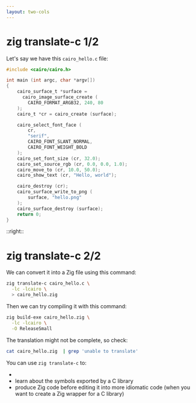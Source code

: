 ```yaml
---
layout: two-cols
---
```

# zig translate-c 1/2

<Transform scale="0.75">

<div>
  <p>
  Let's say we have this <code class="inline-code">cairo_hello.c</code> file:
  </p>
</div>


```c
#include <cairo/cairo.h>

int main (int argc, char *argv[])
{
    cairo_surface_t *surface = 
      cairo_image_surface_create (
        CAIRO_FORMAT_ARGB32, 240, 80
    );
    cairo_t *cr = cairo_create (surface);

    cairo_select_font_face (
        cr,
        "serif",
        CAIRO_FONT_SLANT_NORMAL,
        CAIRO_FONT_WEIGHT_BOLD
    );
    cairo_set_font_size (cr, 32.0);
    cairo_set_source_rgb (cr, 0.0, 0.0, 1.0);
    cairo_move_to (cr, 10.0, 50.0);
    cairo_show_text (cr, "Hello, world");

    cairo_destroy (cr);
    cairo_surface_write_to_png (
        surface, "hello.png"
    );
    cairo_surface_destroy (surface);
    return 0;
}
```

</Transform>

::right::

# zig translate-c 2/2

<Transform scale="0.75">

We can convert it into a Zig file using this command:

```sh
zig translate-c cairo_hello.c \
  -lc -lcairo \
  > cairo_hello.zig
```

Then we can try compiling it with this command:

```sh
zig build-exe cairo_hello.zig \
  -lc -lcairo \
  -O ReleaseSmall
```

The translation might not be complete, so check:

```sh
cat cairo_hello.zig  | grep 'unable to translate'
```

You can use <code class="inline-code">zig translate-c</code> to:

- <Anchor href="https://zig.news/sobeston/using-zig-and-translate-c-to-understand-weird-c-code-4f8" text="understand weird C code" />
- learn about the symbols exported by a C library
- produce Zig code before editing it into more idiomatic code (when you want to create a Zig wrapper for a C library)

</Transform>